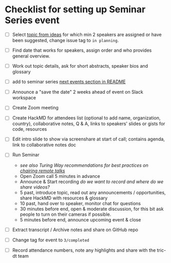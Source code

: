 # Checklist for setting up Seminar Series event


- [ ] Select [topic from ideas](https://github.com/alan-turing-institute/tric-dt/issues?q=is%3Aopen+is%3Aissue+label%3A%22seminar+series%22+label%3A%220%2F+idea%22) for which min 2 speakers are assigned or have been suggested, change issue tag to `in planning`.
- [ ] Find date that works for speakers, assign order and who provides general overview.
- [ ] Work out topic details, ask for short abstracts, speaker bios and glossary
- [ ] add to seminar series [next events section in README](https://github.com/alan-turing-institute/tric-dt/tree/seminar_series/Seminars#next-events)
- [ ] Announce a "save the date" 2 weeks ahead of event on Slack workspace
- [ ] Create Zoom meeting
- [ ] Create HackMD for attendees list (optional to add name, organization, country), collaborative notes,  Q & A, links to speakers' slides or gists for code, resources 
- [ ] Edit intro slide to show via screenshare at start of call; contains agenda, link to collaborative notes doc 

- [ ] Run Seminar
  - *see also Turing Way recommendations for best practices on [chairing remote talks](https://deploy-preview-1567--the-turing-way.netlify.app/collaboration/remote-collab/remote-collab-chairs.html)*
  - Open Zoom call 5 minutes in advance
  - Announce & Start recording *do we want to record and where do we share videos?*
  - 5 past, introduce topic, read out any announcements / opportunities, share HackMD with resources & glossary
  - 10 past, hand over to speaker, monitor chat for questions
  - 30 minutes before end, open & moderate discussion, for this bit ask people to turn on their cameras if possible.
  - 5 minutes before end, announce upcoming event & close

- [ ] Extract transcript / Archive notes and share on GitHub repo
- [ ] Change tag for event to `3/completed`
- [ ] Record attendance numbers, note any highlights and share with the tric-dt team

